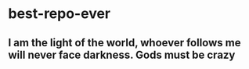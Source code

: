 # best-repo-ever
I am the light of the world, whoever follows me will never face darkness.
Gods must be crazy
---------------------------------------------------------------------------

